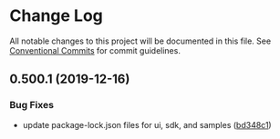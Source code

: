 # Change Log

All notable changes to this project will be documented in this file.
See [Conventional Commits](https://conventionalcommits.org) for commit guidelines.

## 0.500.1 (2019-12-16)


### Bug Fixes

* update package-lock.json files for ui, sdk, and samples ([bd348c1](https://github.com/microsoft/conversationlearner/commit/bd348c1553298ef0cd4b19b01ceb1ba2e7c2ed26))

